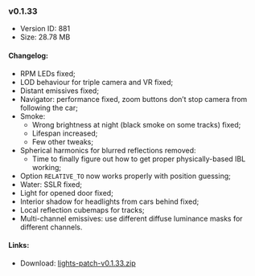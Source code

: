 ### v0.1.33

*   Version ID: 881
*   Size: 28.78 MB

#### Changelog:

*   RPM LEDs fixed;
*   LOD behaviour for triple camera and VR fixed;
*   Distant emissives fixed;
*   Navigator: performance fixed, zoom buttons don’t stop camera from following the car;
*   Smoke:
    *   Wrong brightness at night (black smoke on some tracks) fixed;
    *   Lifespan increased;
    *   Few other tweaks;
*   Spherical harmonics for blurred reflections removed:
    *   Time to finally figure out how to get proper physically-based IBL working;
*   Option `RELATIVE_TO` now works properly with position guessing;
*   Water: SSLR fixed;
*   Light for opened door fixed;
*   Interior shadow for headlights from cars behind fixed;
*   Local reflection cubemaps for tracks;
*   Multi-channel emissives: use different diffuse luminance masks for different channels.

#### Links:

*   Download: [lights-patch-v0.1.33.zip](?get=0.1.33)

